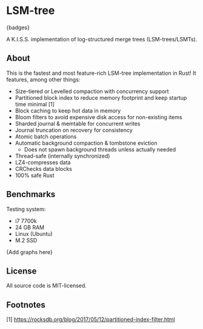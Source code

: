 # LSM-tree

{badges}

A K.I.S.S. implementation of log-structured merge trees (LSM-trees/LSMTs).

## About

This is the fastest and most feature-rich LSM-tree implementation in Rust! It features, among other things:

- Size-tiered or Levelled compaction with concurrency support
- Partitioned block index to reduce memory footprint and keep startup time minimal [1]
- Block caching to keep hot data in memory
- Bloom filters to avoid expensive disk access for non-existing items
- Sharded journal & memtable for concurrent writes
- Journal truncation on recovery for consistency
- Atomic batch operations
- Automatic background compaction & tombstone eviction
  - Does not spawn background threads unless actually needed
- Thread-safe (internally synchronized)
- LZ4-compresses data
- CRChecks data blocks
- 100% safe Rust

## Benchmarks

Testing system:
- i7 7700k
- 24 GB RAM
- Linux (Ubuntu)
- M.2 SSD

{Add graphs here}

## License

All source code is MIT-licensed.

## Footnotes

[1] https://rocksdb.org/blog/2017/05/12/partitioned-index-filter.html

